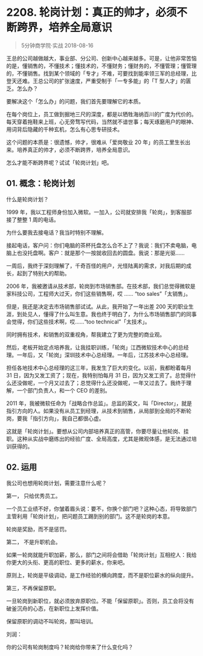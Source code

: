 # 2208. 轮岗计划：真正的帅才，必须不断跨界，培养全局意识
> 5分钟商学院·实战
2018-08-16

王总的公司越做越大，事业部、分公司、创新中心越来越多。可是，让他非常苦恼的是，懂销售的，不懂技术；懂技术的，不懂财务；懂财务的，不懂管理；懂管理的，不懂销售。找到某个领域的「专才」不难，可要找到能率领三军的总经理，比登天还难。王总公司的扩张速度，严重受制于「一专多能」的「T 型人才」的匮乏。怎么办？

要解决这个「怎么办」的问题，我们首先要理解它的本质。

在每个岗位上，员工做到掘地三尺的深度，都是以牺牲海纳百川的广度为代价的。每天穿着拖鞋来上班，心无旁骛写代码，当然就不谙世事；每天琢磨用户的眼神、用词背后隐藏的千种玄机，怎么有心思专研技术。

这个问题的本质是：很遗憾，帅才，很难从「爱岗敬业 20 年」的员工里生长出来。培养真正的帅才，必须不断跨界，培养全局意识。

怎么才能不断跨界呢？试试「轮岗计划」吧。

## 01. 概念：轮岗计划

什么是轮岗计划？

1999 年，我以工程师身份加入微软。一加入，公司就安排我「轮岗」，到客服部接了整整 1 周的电话。

为什么要我去接电话？我当时特别不理解。

接起电话，客户问：你们电脑的茶杯托盘怎么合不上了？我说：我们不卖电脑，电脑上也没托盘啊。客户：就是那个一按就收回去的圆盘。我说：那是光驱……

一周后，我终于深刻理解了，千奇百怪的用户，光怪陆离的需求，对我后期的成长，起到了特别大的帮助。

2006 年，我被邀请从技术部，轮岗到市场销售部。在技术部，我们总觉得微软是家科技公司，工程师大过天，你们这些销售啊，哎 …… “too sales”「太销售」。

但是，我还是决定去市场销售部试试。从此，我开始了一年出差 200 天的职业生涯，到处见人，懂得了什么叫生意。我也终于明白了，为什么市场销售部门的同事会觉得，你们这些技术啊，哎……“too technical”「太技术」。

同时拥有技术，和销售的双重视角，帮我建立了更为完整的商业观。

然后，老板开始定点培养我，让我挂职训练，「轮岗」江西微软技术中心的总经理。一年后，又「轮岗」深圳技术中心总经理。一年后，江苏技术中心总经理。

担任各地技术中心总经理的这三年，我发生了巨大的变化。以前，我都盼着每月 31 日，因为又发工资了；现在，我特别怕每月 31 日，因为又发工资了。总觉得什么还没做呢，一个月又过去了；总觉得什么还没做呢，一年又过去了。我终于理解，一个部门负责人，和一个 CEO 的差别。

2011 年，我被微软任命为「战略合作总监」。总监的英文，叫「Director」，就是指引方向的人。如果没有从员工到经理，从技术到销售，从局部到全局的不断轮岗，要我「指引方向」，我自己都很心虚。

这就是「轮岗计划」。要想从公司内部培养真正的高管，你要尽量让他轮岗、挂职。这种从实战中磨练出的经验广度、全局高度，尤其是微观体感，是无法通过培训获得的。

## 02. 运用

我公司也想用轮岗计划，需要注意什么呢？

第一， 只给优秀员工。

一个员工业绩不好，你皱着眉头说：要不，你换个部门吧？这种心态，将导致部门主管利用「轮岗计划」，把问题员工踢到别的部门。这不是轮岗的本意。

轮岗是奖励，而不是惩罚。

第二， 不是升职机会。

如果一轮岗就能升职加薪，那么，部门之间将会借助「轮岗计划」互相挖人：我给你更大的头衔、更高的职位、更多的薪水，你来吧。

原则上，轮岗是平级调动，是工作经验的横向跨度，而不是职位薪水的纵向提升。

第三，不再保留原职。

一旦轮岗到新职位，就必须放弃原职位。不能「保留原职」。否则，员工会将没有破釜沉舟的心态，在新职位上发挥价值。

保留原职的调动不叫轮岗，那叫培训。

刘润：

你的公司有轮岗制度吗？轮岗给你带来了什么变化吗？
